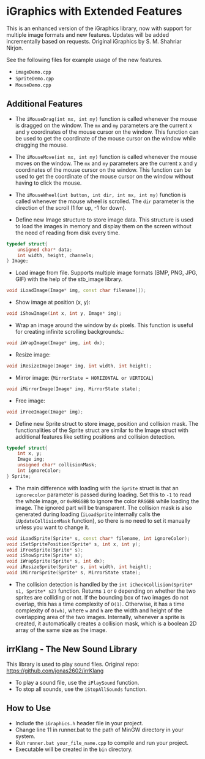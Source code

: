 # iGraphics with Extended Features

This is an enhanced version of the iGraphics library, now with support for multiple image formats and new features. Updates will be added incrementally based on requests. Original iGraphics by S. M. Shahriar Nirjon.

See the following files for example usage of the new features.
- `imageDemo.cpp`
- `SpriteDemo.cpp`
- `MouseDemo.cpp`

## Additional Features
- The `iMouseDrag(int mx, int my)` function is called whenever the mouse is dragged on the window. The `mx` and `my` parameters are the current x and y coordinates of the mouse cursor on the window. This function can be used to get the coordinate of the mouse cursor on the window while dragging the mouse.

- The `iMouseMove(int mx, int my)` function is called whenever the mouse moves on the window. The `mx` and `my` parameters are the current x and y coordinates of the mouse cursor on the window. This function can be used to get the coordinate of the mouse cursor on the window without having to click the mouse.

- The `iMouseWheel(int button, int dir, int mx, int my)` function is called whenever the mouse wheel is scrolled. The `dir` parameter is the direction of the scroll (1 for up, -1 for down).

- Define new Image structure to store image data. This structure is used to load the images in memory and display them on the screen without the need of reading from disk  every time.
```cpp
typedef struct{
    unsigned char* data;
    int width, height, channels;
} Image;
```
- Load image from file. Supports multiple image formats (BMP, PNG, JPG, GIF) with the help of the stb_image library.
```cpp
void iLoadImage(Image* img, const char filename[]);
```
- Show image at position (x, y):
```cpp
void iShowImage(int x, int y, Image* img);
```
- Wrap an image around the window by `dx` pixels. This function is useful for creating infinite scrolling backgrounds.:
```cpp
void iWrapImage(Image* img, int dx);
```
- Resize image:
```cpp
void iResizeImage(Image* img, int width, int height);
```
- Mirror image: (`MirrorState = HORIZONTAL or VERTICAL`)
```cpp
void iMirrorImage(Image* img, MirrorState state);
```
- Free image:
```cpp
void iFreeImage(Image* img);
```
- Define new Sprite struct to store image, position and collision mask. The functionalities of the Sprite struct are similar to the Image struct with additional features like setting positions and collision detection.
```cpp
typedef struct{
    int x, y;
    Image img;
    unsigned char* collisionMask;
    int ignoreColor;
} Sprite;
```
- The main difference with loading with the `Sprite` struct is that an `ignorecolor` parameter is passed during loading. Set this to `-1` to read the whole image, or `0xRRGGBB` to ignore the color `RRGGBB` while loading the image. The ignored part will be transparent. The collision mask is also generated during loading (`iLoadSprite` internally calls the `iUpdateCollisionMask` function), so there is no need to set it manually unless you want to change it.
```cpp
void iLoadSprite(Sprite* s, const char* filename, int ignoreColor);
void iSetSpritePosition(Sprite* s, int x, int y);
void iFreeSprite(Sprite* s);
void iShowSprite(Sprite* s);
void iWrapSprite(Sprite* s, int dx);
void iResizeSprite(Sprite* s, int width, int height);
void iMirrorSprite(Sprite* s, MirrorState state);
```

- The collision detection is handled by the `int iCheckCollision(Sprite* s1, Sprite* s2)` function. Returns `1` or `0` depending on whether the two sprites are colliding or not. If the bounding box of two images do not overlap, this has a time complexity of `O(1)`. Otherwise, it has a time complexity of `O(wh)`, where `w` and `h` are the width and height of the overlapping area of the two images. Internally, whenever a sprite is created, it automatically creates a collision mask, which is a boolean 2D array of the same size as the image. 

## irrKlang - The New Sound Library
This library is used to play sound files. Original repo: https://github.com/jonas2602/irrKlang

- To play a sound file, use the `iPlaySound` function.
- To stop all sounds, use the `iStopAllSounds` function.


## How to Use
- Include the `iGraphics.h` header file in your project.
- Change line 11 in runner.bat to the path of MinGW directory in your system.
- Run `runner.bat your_file_name.cpp` to compile and run your project.
- Executable will be created in the `bin` directory.